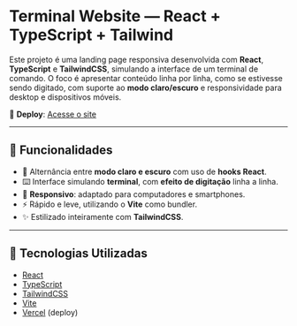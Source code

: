 # Terminal Website — React + TypeScript + Tailwind

Este projeto é uma landing page responsiva desenvolvida com **React**, **TypeScript** e **TailwindCSS**, simulando a interface de um terminal de comando. O foco é apresentar conteúdo linha por linha, como se estivesse sendo digitado, com suporte ao **modo claro/escuro** e responsividade para desktop e dispositivos móveis.

🔗 **Deploy**: [Acesse o site](https://site-terminal-typescript-tailwind.vercel.app)

---

## 🧠 Funcionalidades

- 🎨 Alternância entre **modo claro e escuro** com uso de **hooks React**.
- ⌨️ Interface simulando **terminal**, com **efeito de digitação** linha a linha.
- 📱 **Responsivo**: adaptado para computadores e smartphones.
- ⚡ Rápido e leve, utilizando o **Vite** como bundler.
- ✨ Estilizado inteiramente com **TailwindCSS**.

---

## 🚀 Tecnologias Utilizadas

- [React](https://reactjs.org/)
- [TypeScript](https://www.typescriptlang.org/)
- [TailwindCSS](https://tailwindcss.com/)
- [Vite](https://vitejs.dev/)
- [Vercel](https://site-terminal-typescript-tail-git-bc4efc-victor071246s-projects.vercel.app/) (deploy)
